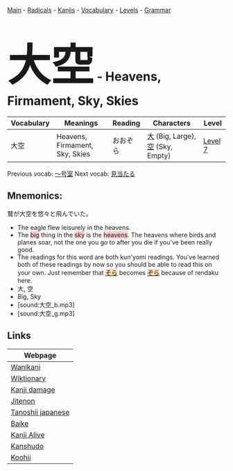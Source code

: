 <style> bigfont {font-size: 100px}</style>
[Main](../README.md) -
[Radicals](../radicals.md) -
[Kanjis](../kanjis.md) -
[Vocabulary](../vocabulary.md) -
[Levels](../levels.md) -
[Grammar](../grammar.md)
# <bigfont> 大空</bigfont> - Heavens, Firmament, Sky, Skies 

| Vocabulary | Meanings | Reading | Characters | Level |
| --- | --- | --- | --- | --- |
| 大空 | Heavens, Firmament, Sky, Skies | おおぞら |  [大](../kanjis/大.md) (Big, Large), [空](../kanjis/空.md) (Sky, Empty) | [Level 7](../levels/wk_level7.md) |

Previous vocab: [〜号室](〜号室.md) Next vocab: [見当たる](見当たる.md) 

## Mnemonics:
鷲が大空を悠々と飛んでいた。
* The eagle flew leisurely in the heavens.
* The <span style="background-color:#ffcccb"> big</span> thing in the <span style="background-color:#ffcccb"> sky</span> is the <span style="background-color:#ffcccb"> heavens</span>. The heavens where birds and planes soar, not the one you go to after you die if you've been really good.
* The readings for this word are both kun'yomi readings. You've learned both of these readings by now so you should be able to read this on your own. Just remember that <span style="background-color:#fed8b1"> [そら](https://jisho.org/search/そら)</span> becomes <span style="background-color:#fed8b1"> [ぞら](https://jisho.org/search/ぞら)</span> because of rendaku here.
* 大, 空
* Big, Sky
* [sound:大空_b.mp3]
* [sound:大空_g.mp3]


## Links 

| Webpage |
| --- |
| [Wanikani          ](https://www.wanikani.com/kanji/大空) |
| [Wiktionary        ](https://en.wiktionary.org/wiki/大空) |
| [Kanji damage      ](http://www.kanjidamage.com/kanji/search?utf8=✓&q=大空) |
| [Jitenon           ](https://jitenon.com/kanji/大空) |
| [Tanoshii japanese ](https://www.tanoshiijapanese.com/dictionary/kanji.cfm?k=大空) |
| [Baike             ](https://baike.baidu.com/item/大空) |
| [Kanji Alive       ](https://app.kanjialive.com/大空) |
| [Kanshudo          ](https://www.kanshudo.com/searchmn?q=大空) |
| [Koohii            ](https://kanji.koohii.com/study/kanji/大空) |
